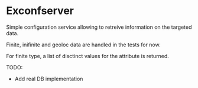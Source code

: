 # Exconfserver

Simple configuration service allowing to retreive information on the targeted data.

Finite, inifinite and geoloc data are handled in the tests for now.

For finite type, a list of disctinct values for the attribute is returned.

TODO:
* Add real DB implementation
